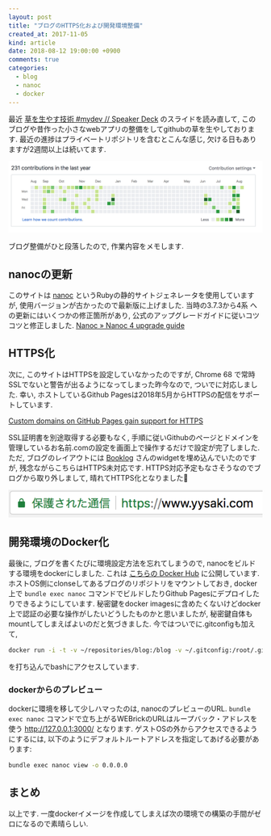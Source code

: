 ```yaml
---
layout: post
title: "ブログのHTTPS化および開発環境整備"
created_at: 2017-11-05
kind: article
date: 2018-08-12 19:00:00 +0900
comments: true
categories:
  - blog
  - nanoc
  - docker
---
```


最近 [草を生やす技術 #mydev // Speaker Deck](https://speakerdeck.com/rhysd/cao-wosheng-yasuji-shu-number-mydev) のスライドを読み直して, このブログや昔作った小さなwebアプリの整備をしてgithubの草を生やしております.
最近の進捗はプライベートリポジトリを含むとこんな感じ, 欠ける日もありますが2週間以上は続いてます.

![草の様子](/images/kusa_20180812.png)

ブログ整備がひと段落したので, 作業内容をメモします.

<!-- more -->

## nanocの更新

このサイトは [nanoc](https://nanoc.ws/) というRubyの静的サイトジェネレータを使用していますが, 使用バージョンが古かったので最新版に上げました.
当時の3.7.3から4系 への更新にはいくつかの修正箇所があり,  公式のアップグレードガイドに従いコツコツと修正しました.
[Nanoc » Nanoc 4 upgrade guide](https://nanoc.ws/doc/nanoc-4-upgrade-guide/)

## HTTPS化

次に, このサイトはHTTPSを設定していなかったのですが, Chrome 68 で常時SSLでないと警告が出るようになってしまった昨今なので, ついでに対応しました.
幸い, ホストしているGithub Pagesは2018年5月からHTTPSの配信をサポートしています.

[Custom domains on GitHub Pages gain support for HTTPS](https://blog.github.com/2018-05-01-github-pages-custom-domains-https/)

SSL証明書を別途取得する必要もなく, 手順に従いGithubのページとドメインを管理しているお名前.comの設定を画面上で操作するだけで設定が完了しました.
ただ, ブログのレイアウトには [Booklog](https://booklog.jp/) さんのwidgetを埋め込んでいたのですが, 残念ながらこちらはHTTPS未対応です.
HTTPS対応予定もなさそうなのでブログから取り外しまして, 晴れてHTTPS化となりました🎉

![https化](/images/https_badge.png)

## 開発環境のDocker化

最後に, ブログを書くたびに環境設定方法を忘れてしまうので, nanocをビルドする環境をdockerにしました.
これは [こちらの Docker Hub](https://hub.docker.com/r/yysaki/nanoc/) に公開しています.
ホストOS側にclonseしてあるブログのリポジトリをマウントしておき,  docker上で `bundle exec nanoc` コマンドでビルドしたりGithub Pagesにデプロイしたりできるようにしています.
秘密鍵をdocker imagesに含めたくないけどdocker上で認証の必要な操作がしたいどうしたものかと思いましたが, 秘密鍵自体もmountしてしまえばよいのだと気づきました.
今ではついでに.gitconfigも加えて,

``` bash
docker run -i -t -v ~/repositories/blog:/blog -v ~/.gitconfig:/root/.gitconfig -v ~/.ssh/id_rsa:/root/.ssh/id_rsa -p 8080:3000 yysaki/nanoc /bin/bash
```

を打ち込んでbashにアクセスしています.

### dockerからのプレビュー

dockerに環境を移して少しハマったのは, nanocのプレビューのURL.
`bundle exec nanoc` コマンドで立ち上がるWEBrickのURLはループバック・アドレスを使う http://127.0.0.1:3000/ となります.
ゲストOSの外からアクセスできるようにするには, 以下のようにデフォルトルートアドレスを指定してあげる必要があります:

``` bash
bundle exec nanoc view -o 0.0.0.0
```


## まとめ

以上です.
一度dockerイメージを作成してしまえば次の環境での構築の手間がゼロになるので素晴らしい.
